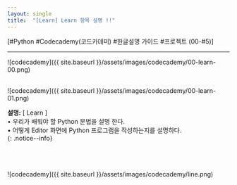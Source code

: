 ```yaml
---
layout: single
title:  "[Learn] Learn 항목 설명 !!"
---
```

    


[#Python #Codecademy(코드카데미) #한글설명 가이드 #프로젝트 (00-#5)]

    
<hr/>

![codecademy]({{ site.baseurl }}/assets/images/codecademy/00-learn-00.png)    
<br>

![codecademy]({{ site.baseurl }}/assets/images/codecademy/00-learn-01.png)    

**설명:** [ Learn ]   
• 우리가 배워야 할 Python 문법을 설명 한다.    
• 어떻게 Editor 화면에 Python 프로그램을 작성하는지를 설명하다.  
{: .notice--info}


<br>
<br>
<br>
![codecademy]({{ site.baseurl }}/assets/images/codecademy/line.png)   

